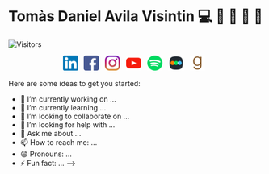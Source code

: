 # Tomàs Daniel Avila Visintin :computer: :movie_camera: :cinema: :musical_note: :book:

![Visitors](https://visitor-badge.laobi.icu/badge?page_id=iltommi1995)

<p align='center'>
   <a href="https://www.linkedin.com/in/tom%C3%A0s-daniel-avila-visintin-2b5497170/" target="_blank"><img height="30" src="https://raw.githubusercontent.com/iltommi1995/iltommi1995/master/img/linkedin.png?raw=true"></a>&nbsp;&nbsp;
   <a href="https://www.facebook.com/tomas.avila.315/" target="_blank"><img height="30" src="https://raw.githubusercontent.com/iltommi1995/iltommi1995/master/img/facebook.png?raw=true"></a>&nbsp;&nbsp;
   <a href="https://www.instagram.com/tomasavila1995/" target="_blank"><img height="30" src="https://raw.githubusercontent.com/iltommi1995/iltommi1995/master/img/instagram.png?raw=true"></a>&nbsp;&nbsp;
   <a href="https://www.youtube.com/channel/UCM9VcbN0xkcJERMXiS5RH-Q" target="_blank"><img height="30" src="https://raw.githubusercontent.com/iltommi1995/iltommi1995/master/img/youtube.png?raw=true"></a>&nbsp;&nbsp;
   <a href="https://open.spotify.com/user/1172080907?si=dt2JobNkQkCXAsxBxP9wJg" target="_blank"><img height="30" src="https://raw.githubusercontent.com/iltommi1995/iltommi1995/master/img/spotify.png?raw=true"></a>&nbsp;&nbsp;
   <a href="https://letterboxd.com/ilTommi/" target="_blank"><img height="30" src="https://raw.githubusercontent.com/iltommi1995/iltommi1995/master/img/letterboxd.png?raw=true"></a>&nbsp;&nbsp;
   <a href="https://www.goodreads.com/user/show/108154736-tom-s-avila" target="_blank"><img height="30" src="https://raw.githubusercontent.com/iltommi1995/iltommi1995/master/img/goodreads.png?raw=true"></a>&nbsp;&nbsp;
   


Here are some ideas to get you started:

- 🔭 I’m currently working on ...
- 🌱 I’m currently learning ...
- 👯 I’m looking to collaborate on ...
- 🤔 I’m looking for help with ...
- 💬 Ask me about ...
- 📫 How to reach me: ...
- 😄 Pronouns: ...
- ⚡ Fun fact: ...
-->
